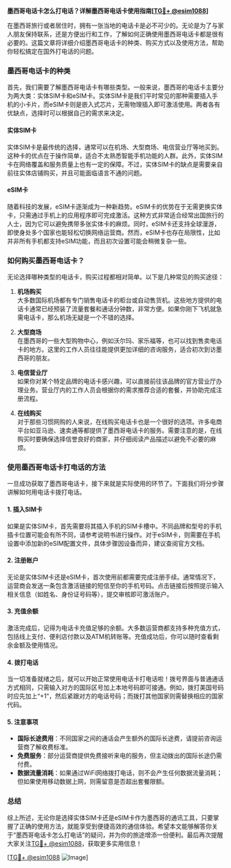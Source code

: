 **墨西哥电话卡怎么打电话？详解墨西哥电话卡使用指南[[TG💪+ @esim1088](https://t.me/s/esim1088)]**

在墨西哥旅行或者居住时，拥有一张当地的电话卡是必不可少的。无论是为了与家人朋友保持联系，还是方便出行和工作，了解如何正确使用墨西哥电话卡都是很有必要的。这篇文章将详细介绍墨西哥电话卡的种类、购买方式以及使用方法，帮助你轻松搞定在国外打电话的问题。

### 墨西哥电话卡的种类

首先，我们需要了解墨西哥电话卡有哪些类型。一般来说，墨西哥的电话卡主要分为两大类：实体SIM卡和eSIM卡。实体SIM卡是我们平时常见的那种需要插入手机的小卡片，而eSIM卡则是嵌入式芯片，无需物理插入即可激活使用。两者各有优缺点，选择时可以根据自己的需求来决定。

#### 实体SIM卡

实体SIM卡是最传统的选择，通常可以在机场、大型商场、电信营业厅等地买到。这种卡的优点在于操作简单，适合不太熟悉智能手机功能的人群。此外，实体SIM卡在网络覆盖和服务质量上也有一定的保障。不过，实体SIM卡的缺点是需要亲自前往实体店铺购买，并且可能面临语言不通的问题。

#### eSIM卡

随着科技的发展，eSIM卡逐渐成为一种新趋势。eSIM卡的优势在于无需更换实体卡，只需通过手机上的应用程序即可完成激活。这种方式非常适合经常出国旅行的人士，因为它可以避免携带多张实体卡的麻烦。同时，eSIM卡还支持全球漫游，即使身处多个国家也能轻松切换网络运营商。然而，eSIM卡也存在局限性，比如并非所有手机都支持eSIM功能，而且初次设置可能会稍微复杂一些。

### 如何购买墨西哥电话卡？

无论选择哪种类型的电话卡，购买过程都相对简单。以下是几种常见的购买途径：

1. **机场购买**  
   大多数国际机场都有专门销售电话卡的柜台或自动售货机。这些地方提供的电话卡通常已经预装了流量套餐和通话分钟数，非常方便。如果你刚下飞机就急需电话卡，那么机场无疑是一个不错的选择。

2. **大型商场**  
   在墨西哥的一些大型购物中心，例如沃尔玛、家乐福等，也可以找到售卖电话卡的地方。这里的工作人员往往能提供更加详细的咨询服务，适合初次到访墨西哥的朋友。

3. **电信营业厅**  
   如果你对某个特定品牌的电话卡感兴趣，可以直接前往该品牌的官方营业厅办理业务。营业厅内的工作人员会根据你的需求推荐合适的套餐，并协助完成注册流程。

4. **在线购买**  
   对于那些习惯网购的人来说，在线购买电话卡也是一个很好的选项。许多电商平台如亚马逊、速卖通等都提供了墨西哥电话卡的服务。需要注意的是，在线购买时要确保选择信誉良好的商家，并仔细阅读产品描述以避免不必要的麻烦。

### 使用墨西哥电话卡打电话的方法

一旦成功获取了墨西哥电话卡，接下来就是实际使用的环节了。下面我们将分步骤讲解如何用电话卡拨打电话。

#### 1. 插入SIM卡

如果是实体SIM卡，首先需要将其插入手机的SIM卡槽中。不同品牌和型号的手机插卡位置可能会有所不同，请参考说明书进行操作。对于eSIM卡，则需要在手机设置中添加新的eSIM配置文件，具体步骤因设备而异，建议查阅官方文档。

#### 2. 注册账户

无论是实体SIM卡还是eSIM卡，首次使用前都需要完成注册手续。通常情况下，运营商会发送一条包含激活链接的短信至你的手机号码。点击链接后按照提示输入相关信息（如姓名、身份证号码等），提交审核即可激活账户。

#### 3. 充值余额

激活完成后，记得为电话卡充值足够的余额。大多数运营商都支持多种充值方式，包括线上支付、便利店付款以及ATM机转账等。充值成功后，你可以随时查看剩余金额及使用情况。

#### 4. 拨打电话

当一切准备就绪之后，就可以开始正常使用电话卡打电话啦！拨号界面与普通通话方式相同，只需输入对方的国际区号加上本地号码即可接通。例如，拨打美国号码时应先加上“+1”，然后紧跟对方的电话号码；而拨打其他国家则需替换相应的国家代码。

#### 5. 注意事项

- **国际长途费用**：不同国家之间的通话会产生额外的国际长途费，请提前咨询运营商了解收费标准。
- **免费服务**：部分运营商提供免费接听来电的服务，但主动拨出的国际长途仍需付费。
- **数据流量消耗**：如果通过WiFi网络拨打电话，则不会产生任何数据流量消耗；但如果使用移动数据上网，则需留意是否超出套餐限额。

### 总结

综上所述，无论你是选择实体SIM卡还是eSIM卡作为墨西哥的通讯工具，只要掌握了正确的使用方法，就能享受到便捷高效的通信体验。希望本文能够解答你关于“墨西哥电话卡怎么打电话”的疑问，并为你的旅途增添一份便利。最后再次提醒大家关注[TG💪+ @esim1088](https://t.me/s/esim1088)，获取更多实用信息！

[[TG💪+ @esim1088](https://t.me/s/esim1088) ![Image](https://i.postimg.cc/4NQfJmqS/Snipaste-2025-05-13-00-14-12.png)]